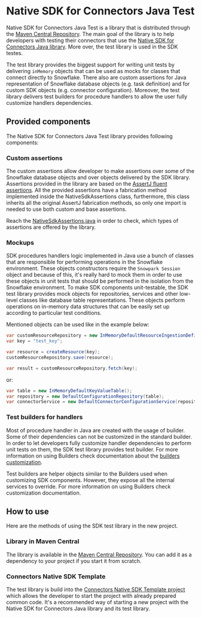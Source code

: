 # Native SDK for Connectors Java Test

Native SDK for Connectors Java Test is a library that is distributed through the [Maven Central Repository][SDK Test in Maven Central].
The main goal of the library is to help developers with testing their connectors that use the [Native SDK for Connectors
Java library][Native SDK for Connectors Java readme]. More over, the test library is used in the SDK testes.

The test library provides the biggest support for writing unit tests by delivering `inMemory` objects that can be used as 
mocks for classes that connect directly to Snowflake. There also are custom assertions for Java representation of Snowflake 
database objects (e.g. task definition) and for custom SDK objects (e.g. connector configuration). Moreover, the test 
library delivers test builders for procedure handlers to allow the user fully customize handlers dependencies.

## Provided components

The Native SDK for Connectors Java Test library provides following components:

### Custom assertions

The custom assertions allow developer to make assertions over some of the Snowflake database objects and over objects 
delivered by the SDK library. Assertions provided in the library are based on the [AssertJ fluent assertions][AssertJ fluent assertions doc]. 
All the provided assertions have a fabrication method implemented inside the NativeSdkAssertions class, furthermore, 
this class inherits all the original AssertJ fabrication methods, so only one import is needed to use both custom and 
base assertions.

Reach the [NativeSdkAssertions.java][NativeSdkAssertions.java path] in order to check, which types of assertions are 
offered by the library.

### Mockups

SDK procedures handlers logic implemented in Java use a bunch of classes that are responsible for performing operations 
in the Snowflake environment. These objects constructors require the `Snowpark Session` object and because of this, it's
really hard to mock them in order to use these objects in unit tests that should be performed in the isolation from the 
Snowflake environment. To make SDK components unit-testable, the SDK test library provides mock objects for repositories, 
services and other low-level classes like database table representations. These objects perform operations on in-memory 
data structures that can be easily set up according to particular test conditions.


Mentioned objects can be used like in the example below:

```java
var customResourceRepository = new InMemoryDefaultResourceIngestionDefinitionRepository();
var key = "test_key";

var resource = createResource(key);
customResourceRepository.save(resource);

var result = customResourceRepository.fetch(key);
```

or:

```java
var table = new InMemoryDefaultKeyValueTable();
var repository = new DefaultConfigurationRepository(table);
var connectorService = new DefaultConnectorConfigurationService(repository);
```

### Test builders for handlers

Most of procedure handler in Java are created with the usage of builder. Some of their dependencies can not be customized
in the standard builder. In order to let developers fully customize handler dependencies to perform unit tests on them, 
the SDK test library provides test builder. For more information on using Builders check documentation about the 
[builders customization][Builders customization docs].

Test builders are helper objects similar to the Builders used when customizing SDK components. However, they expose all 
the internal services to override. For more information on using Builders check customization documentation.

## How to use

Here are the methods of using the SDK test library in the new project.

### Library in Maven Central

The library is available in the [Maven Central Repository][SDK Test in Maven Central]. You can add it as a dependency to 
your project if you start it from scratch.

### Connectors Native SDK Template

The test library is build into the [Connectors Native SDK Template project][Connectors Native SDK Template path] which 
allows the developer to start the project with already prepared common code. It's a recommended way of starting a new 
project with the Native SDK for Connectors Java library and its test library.


[SDK Test in Maven Central]: TODO:add_sdk_test_in_maven_central_url
[AssertJ fluent assertions doc]: https://assertj.github.io/doc/
[Builders customization docs]: TODO:add_url_to_builder_customization_docs

[Native SDK for Connectors Java readme]: TODO:path_to_SDK_README
[NativeSdkAssertions.java path]: src/main/java/com/snowflake/connectors/common/assertions/NativeSdkAssertions.java
[Connectors Native SDK Template path]: TODO:add_path_to_readme
